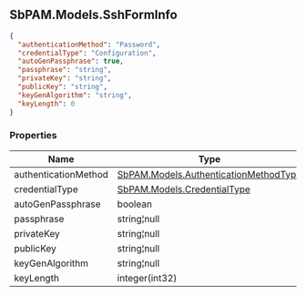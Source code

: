 
<h2 id="tocS_SbPAM.Models.SshFormInfo">SbPAM.Models.SshFormInfo</h2>

<a id="schemasbpam.models.sshforminfo"></a>
<a id="schema_SbPAM.Models.SshFormInfo"></a>
<a id="tocSsbpam.models.sshforminfo"></a>
<a id="tocssbpam.models.sshforminfo"></a>

```json
{
  "authenticationMethod": "Password",
  "credentialType": "Configuration",
  "autoGenPassphrase": true,
  "passphrase": "string",
  "privateKey": "string",
  "publicKey": "string",
  "keyGenAlgorithm": "string",
  "keyLength": 0
}

```

### Properties

|Name|Type|Required|Restrictions|Description|
|---|---|---|---|---|
|authenticationMethod|[SbPAM.Models.AuthenticationMethodType](../Models/sbpam.models.authenticationmethodtype.md)|false|none|none|
|credentialType|[SbPAM.Models.CredentialType](../Models/sbpam.models.credentialtype.md)|false|none|none|
|autoGenPassphrase|boolean|false|none|none|
|passphrase|string¦null|false|none|none|
|privateKey|string¦null|false|none|none|
|publicKey|string¦null|false|none|none|
|keyGenAlgorithm|string¦null|false|none|none|
|keyLength|integer(int32)|false|none|none|


